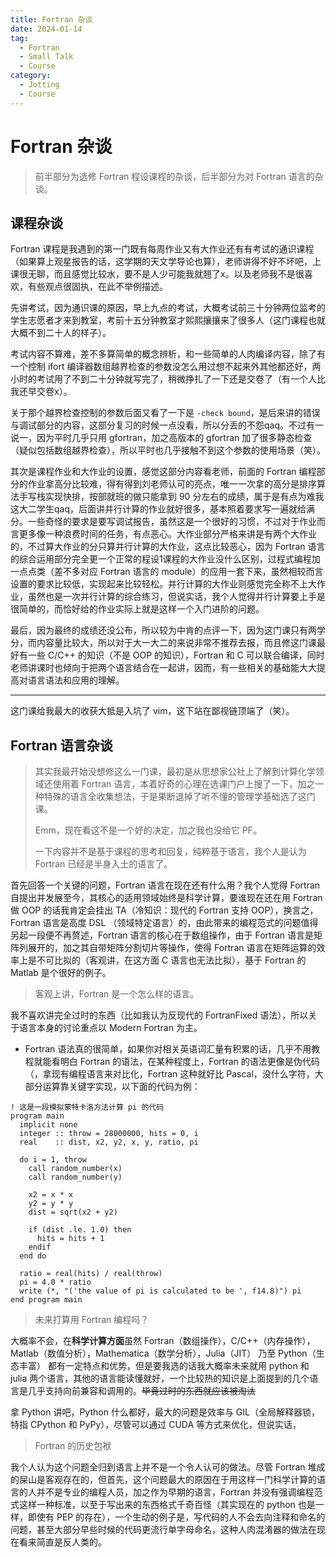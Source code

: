 ```yaml
---
title: Fortran 杂谈
date: 2024-01-14
tag:
  - Fortran
  - Small Talk
  - Course
category:
  - Jotting
  - Course
---
```


# Fortran 杂谈

> 前半部分为选修 Fortran 程设课程的杂谈，后半部分为对 Fortran 语言的杂谈。

<!-- more -->

## 课程杂谈

Fortran 课程是我遇到的第一门既有每周作业又有大作业还有有考试的通识课程（如果算上观星报告的话，这学期的天文学导论也算），老师讲得不好不坏吧，上课很无聊，而且感觉比较水，要不是人少可能我就翘了x。以及老师我不是很喜欢，有些观点很固执，在此不举例描述。

先讲考试，因为通识课的原因，早上九点的考试，大概考试前三十分钟两位监考的学生志愿者才来到教室，考前十五分钟教室才熙熙攘攘来了很多人（这门课程也就大概不到二十人的样子）。

考试内容不算难，差不多算简单的概念辨析，和一些简单的人肉编译内容，除了有一个控制 ifort 编译器数组越界检查的参数没怎么用过想不起来外其他都还好，两小时的考试用了不到二十分钟就写完了，稍微挣扎了一下还是交卷了（有一个人比我还早交卷x）。

关于那个越界检查控制的参数后面又看了一下是 `-check bound`，是后来讲的错误与调试部分的内容，这部分复习的时候一点没看，所以分丢的不怨qaq。不过有一说一，因为平时几乎只用 gfortran，加之高版本的 gfortran 加了很多静态检查（疑似包括数组越界检查），所以平时也几乎接触不到这个参数的使用场景（笑）。

其次是课程作业和大作业的设置，感觉这部分内容看老师，前面的 Fortran 编程部分的作业拿高分比较难，得有得到刘老师认可的亮点，唯一一次拿的高分是排序算法手写栈实现快排，按部就班的做只能拿到 90 分左右的成绩，属于是有点为难我这大二学生qaq，后面讲并行计算的作业就好很多，基本照着要求写一遍就给满分。一些奇怪的要求是要写调试报告，虽然这是一个很好的习惯，不过对于作业而言更多像一种浪费时间的任务，有点恶心。大作业部分严格来讲是有两个大作业的，不过算大作业的分只算并行计算的大作业，这点比较恶心，因为 Fortran 语言的综合运用部分完全更一个正常的程设1课程的大作业没什么区别，过程式编程加一点点类（差不多对应 Fortran 语言的 module）的应用一套下来，虽然相较而言设置的要求比较低，实现起来比较轻松。并行计算的大作业则感觉完全称不上大作业，虽然也是一次并行计算的综合练习，但说实话，我个人觉得并行计算要上手是很简单的，而恰好给的作业实际上就是这样一个入门进阶的问题。

最后，因为最终的成绩还没公布，所以较为中肯的点评一下，因为这门课只有两学分，而内容量比较大，所以对于大一大二的来说非常不推荐去报，而且修这门课最好有一些 C/C++ 的知识（不是 OOP 的知识），Fortran 和 C 可以联合编译，同时老师讲课时也倾向于把两个语言结合在一起讲，因而，有一些相关的基础能大大提高对语言语法和应用的理解。

---

这门课给我最大的收获大抵是入坑了 vim，这下站在鄙视链顶端了（笑）。

## Fortran 语言杂谈

> 其实我最开始没想修这么一门课，最初是从思想家公社上了解到计算化学领域还使用着 Fortran 语言，本着好奇的心理在选课门户上搜了一下，加之一种特殊的语言全收集想法，于是果断退掉了听不懂的管理学基础选了这门课。
>
> Emm，现在看这不是一个好的决定，加之我也没给它 PF。
>
> 一下内容并不是基于课程的思考和回复，纯粹基于语言，我个人是认为 Fortran 已经是半身入土的语言了。

首先回答一个关键的问题，Fortran 语言在现在还有什么用？我个人觉得 Fortran 自提出并发展至今，其核心的适用领域始终是科学计算，要谁现在还在用 Fortran 做 OOP 的话我肯定会挂出 TA（冷知识：现代的 Fortran 支持 OOP），换言之，Fortran 语言是高度 DSL （领域特定语言）的，由此带来的编程范式的问题值得另起一段便不再赘述，Fortran 语言的核心在于数组操作，由于 Fortran 语言是矩阵列展开的，加之其自带矩阵分割切片等操作，使得 Fortran 语言在矩阵运算的效率上是不可比拟的（客观讲，在这方面 C 语言也无法比拟），基于 Fortran 的 Matlab 是个很好的例子。

> 客观上讲，Fortran 是一个怎么样的语言。

我不喜欢讲完全过时的东西（比如我认为反现代的 FortranFixed 语法），所以关于语言本身的讨论重点以 Modern Fortran 为主。

- Fortran 语法真的很简单，如果你对相关英语词汇量有积累的话，几乎不用教程就能看明白 Fortran 的语法，在某种程度上，Fortran 的语法更像是伪代码（，拿现有编程语言来对比化，Fortran 这种就好比 Pascal，没什么字符，大部分运算靠关键字实现，以下面的代码为例：

```Fortran
! 这是一段模拟蒙特卡洛方法计算 pi 的代码
program main
  implicit none
  integer :: throw = 28000000, hits = 0, i
  real    :: dist, x2, y2, x, y, ratio, pi

  do i = 1, throw
    call random_number(x)
    call random_number(y)

    x2 = x * x
    y2 = y * y
    dist = sqrt(x2 + y2)

    if (dist .le. 1.0) then
      hits = hits + 1
    endif
  end do

  ratio = real(hits) / real(throw)
  pi = 4.0 * ratio
  write (*, "('the value of pi is calculated to be ', f14.8)") pi
end program main
```

> 未来打算用 Fortran 编程吗？

大概率不会，在**科学计算方面**虽然 Fortran（数组操作），C/C++（内存操作），Matlab（数值分析），Mathematica（数学分析），Julia（JIT） 乃至 Python（生态丰富） 都有一定特点和优势，但是要我选的话我大概率未来就用 python 和 julia 两个语言，其他的语言能读懂就好，一个比较热的知识是上面提到的几个语言是几乎支持向前兼容和调用的。~~毕竟过时的东西就应该被淘汰~~

拿 Python 讲吧，Python 什么都好，最大的问题是效率与 GIL（全局解释器锁，特指 CPython 和 PyPy），尽管可以通过 CUDA 等方式来优化，但说实话，

> Fortran 的历史包袱

我个人认为这个问题全归到语言上并不是一个令人认可的做法。尽管 Fortran 堆成的屎山是客观存在的，但首先，这个问题最大的原因在于用这样一门科学计算的语言的人并不是专业的编程人员，加之作为早期的语言，Fortran 并没有强调编程范式这样一种标准，以至于写出来的东西格式千奇百怪（其实现在的 python 也是一样，即使有 PEP 的存在），一个生动的例子是，写代码的人不会去向注释和命名的问题，甚至大部分早些时候的代码更流行单字母命名，这种人肉混淆器的做法在现在看来简直是反人类的。
